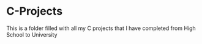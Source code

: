 # C-Projects
This is a folder filled with all my C projects that I have completed from High School to University
